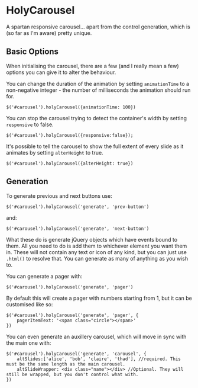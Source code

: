 # HolyCarousel


A spartan responsive carousel... apart from the control generation, which is (so far as I'm aware) pretty unique.

## Basic Options

When initialising the carousel, there are a few (and I really mean a few) options you can give it to alter the behaviour.

You can change the duration of the animation by setting `animationTime` to a non-negative integer - the number of milliseconds the animation should run for.

	$('#carousel').holyCarousel({animationTime: 100})


You can stop the carousel trying to detect the container's width by setting `responsive` to false.

	$('#carousel').holyCarousel({responsive:false});

It's possible to tell the carousel to show the full extent of every slide as it animates by setting `alterHeight` to true.

	$('#carousel').holyCarousel({alterHeight: true})



## Generation

To generate previous and next buttons use:

	$('#carousel').holyCarousel('generate', 'prev-button')
	
and:

	$('#carousel').holyCarousel('generate', 'next-button')

What these do is generate jQuery objects which have events bound to them. All you need to do is add them to whichever element you want them in. These will not contain any text or icon of any kind, but you can just use `.html()` to resolve that. You can generate as many of anything as you wish to.

You can generate a pager with:

	$('#carousel').holyCarousel('generate', 'pager')
	
By default this will create a pager with numbers starting from 1, but it can be customised like so:

	$('#carousel').holyCarousel('generate', 'pager', {
		pagerItemText: '<span class="circle"></span>'
	})
	
You can even generate an auxillery carousel, which will move in sync with the main one with:

	$('#carousel').holyCarousel('generate', 'carousel', {
		altSlides:['alice', 'bob', 'claire', 'thad'], //required. This must be the same length as the main carousel.
		altSlideWrapper: <div class="name"></div> //Optional. They will still be wrapped, but you don't control what with.
	})
	